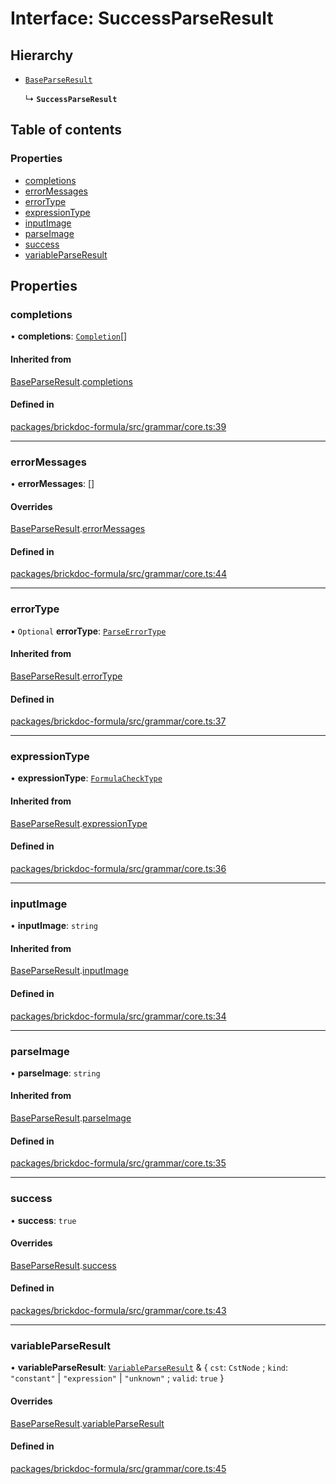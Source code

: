 # Interface: SuccessParseResult

## Hierarchy

- [`BaseParseResult`](BaseParseResult.md)

  ↳ **`SuccessParseResult`**

## Table of contents

### Properties

- [completions](SuccessParseResult.md#completions)
- [errorMessages](SuccessParseResult.md#errormessages)
- [errorType](SuccessParseResult.md#errortype)
- [expressionType](SuccessParseResult.md#expressiontype)
- [inputImage](SuccessParseResult.md#inputimage)
- [parseImage](SuccessParseResult.md#parseimage)
- [success](SuccessParseResult.md#success)
- [variableParseResult](SuccessParseResult.md#variableparseresult)

## Properties

### <a id="completions" name="completions"></a> completions

• **completions**: [`Completion`](../README.md#completion)[]

#### Inherited from

[BaseParseResult](BaseParseResult.md).[completions](BaseParseResult.md#completions)

#### Defined in

[packages/brickdoc-formula/src/grammar/core.ts:39](https://github.com/mashcard/mashcard/blob/main/packages/brickdoc-formula/src/grammar/core.ts#L39)

---

### <a id="errormessages" name="errormessages"></a> errorMessages

• **errorMessages**: []

#### Overrides

[BaseParseResult](BaseParseResult.md).[errorMessages](BaseParseResult.md#errormessages)

#### Defined in

[packages/brickdoc-formula/src/grammar/core.ts:44](https://github.com/mashcard/mashcard/blob/main/packages/brickdoc-formula/src/grammar/core.ts#L44)

---

### <a id="errortype" name="errortype"></a> errorType

• `Optional` **errorType**: [`ParseErrorType`](../README.md#parseerrortype)

#### Inherited from

[BaseParseResult](BaseParseResult.md).[errorType](BaseParseResult.md#errortype)

#### Defined in

[packages/brickdoc-formula/src/grammar/core.ts:37](https://github.com/mashcard/mashcard/blob/main/packages/brickdoc-formula/src/grammar/core.ts#L37)

---

### <a id="expressiontype" name="expressiontype"></a> expressionType

• **expressionType**: [`FormulaCheckType`](../README.md#formulachecktype)

#### Inherited from

[BaseParseResult](BaseParseResult.md).[expressionType](BaseParseResult.md#expressiontype)

#### Defined in

[packages/brickdoc-formula/src/grammar/core.ts:36](https://github.com/mashcard/mashcard/blob/main/packages/brickdoc-formula/src/grammar/core.ts#L36)

---

### <a id="inputimage" name="inputimage"></a> inputImage

• **inputImage**: `string`

#### Inherited from

[BaseParseResult](BaseParseResult.md).[inputImage](BaseParseResult.md#inputimage)

#### Defined in

[packages/brickdoc-formula/src/grammar/core.ts:34](https://github.com/mashcard/mashcard/blob/main/packages/brickdoc-formula/src/grammar/core.ts#L34)

---

### <a id="parseimage" name="parseimage"></a> parseImage

• **parseImage**: `string`

#### Inherited from

[BaseParseResult](BaseParseResult.md).[parseImage](BaseParseResult.md#parseimage)

#### Defined in

[packages/brickdoc-formula/src/grammar/core.ts:35](https://github.com/mashcard/mashcard/blob/main/packages/brickdoc-formula/src/grammar/core.ts#L35)

---

### <a id="success" name="success"></a> success

• **success**: `true`

#### Overrides

[BaseParseResult](BaseParseResult.md).[success](BaseParseResult.md#success)

#### Defined in

[packages/brickdoc-formula/src/grammar/core.ts:43](https://github.com/mashcard/mashcard/blob/main/packages/brickdoc-formula/src/grammar/core.ts#L43)

---

### <a id="variableparseresult" name="variableparseresult"></a> variableParseResult

• **variableParseResult**: [`VariableParseResult`](VariableParseResult.md) & { `cst`: `CstNode` ; `kind`: `"constant"` \| `"expression"` \| `"unknown"` ; `valid`: `true` }

#### Overrides

[BaseParseResult](BaseParseResult.md).[variableParseResult](BaseParseResult.md#variableparseresult)

#### Defined in

[packages/brickdoc-formula/src/grammar/core.ts:45](https://github.com/mashcard/mashcard/blob/main/packages/brickdoc-formula/src/grammar/core.ts#L45)
